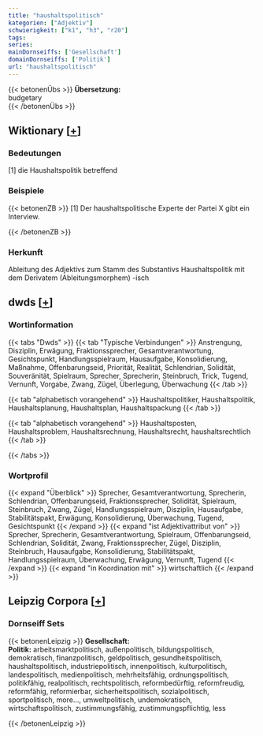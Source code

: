 ```yaml
---
title: "haushaltspolitisch"
kategorien: ["Adjektiv"]
schwierigkeit: ["k1", "h3", "r20"]
tags:
series:
mainDornseiffs: ['Gesellschaft']
domainDornseiffs: ['Politik']
url: "haushaltspolitisch"
---
```


{{< betonenÜbs >}}
**Übersetzung:**  
budgetary  
{{< /betonenÜbs >}}

## Wiktionary [[+](https://de.wiktionary.org/wiki/haushaltspolitisch)]

### Bedeutungen
[1] die Haushaltspolitik betreffend  

### Beispiele
{{< betonenZB >}}
[1] Der haushaltspolitische Experte der Partei X gibt ein Interview.  

{{< /betonenZB >}}
### Herkunft
Ableitung des Adjektivs zum Stamm des Substantivs Haushaltspolitik mit dem Derivatem (Ableitungsmorphem) -isch  



## dwds [[+](https://www.dwds.de/wb/haushaltspolitisch)]

### Wortinformation
{{< tabs "Dwds" >}}
{{< tab "Typische Verbindungen" >}}
Anstrengung, Disziplin, Erwägung, Fraktionssprecher, Gesamtverantwortung, Gesichtspunkt, Handlungsspielraum, Hausaufgabe, Konsolidierung, Maßnahme, Offenbarungseid, Priorität, Realität, Schlendrian, Solidität, Souveränität, Spielraum, Sprecher, Sprecherin, Steinbruch, Trick, Tugend, Vernunft, Vorgabe, Zwang, Zügel, Überlegung, Überwachung
{{< /tab >}}

{{< tab "alphabetisch vorangehend" >}}
Haushaltspolitiker, Haushaltspolitik, Haushaltsplanung, Haushaltsplan, Haushaltspackung
{{< /tab >}}

{{< tab "alphabetisch vorangehend" >}}
Haushaltsposten, Haushaltsproblem, Haushaltsrechnung, Haushaltsrecht, haushaltsrechtlich
{{< /tab >}}

{{< /tabs >}}

### Wortprofil
{{< expand "Überblick" >}} Sprecher, Gesamtverantwortung, Sprecherin, Schlendrian, Offenbarungseid, Fraktionssprecher, Solidität, Spielraum, Steinbruch, Zwang, Zügel, Handlungsspielraum, Disziplin, Hausaufgabe, Stabilitätspakt, Erwägung, Konsolidierung, Überwachung, Tugend, Gesichtspunkt {{< /expand >}}
{{< expand "ist Adjektivattribut von" >}} Sprecher, Sprecherin, Gesamtverantwortung, Spielraum, Offenbarungseid, Schlendrian, Solidität, Zwang, Fraktionssprecher, Zügel, Disziplin, Steinbruch, Hausaufgabe, Konsolidierung, Stabilitätspakt, Handlungsspielraum, Überwachung, Erwägung, Vernunft, Tugend {{< /expand >}}
{{< expand "in Koordination mit" >}} wirtschaftlich {{< /expand >}}

## Leipzig Corpora [[+](https://corpora.uni-leipzig.de/en/res?word=haushaltspolitisch&corpusId=deu_newscrawl-public_2018)]

### Dornseiff Sets
{{< betonenLeipzig >}}
**Gesellschaft:**  
**Politik:** arbeitsmarktpolitisch, außenpolitisch, bildungspolitisch, demokratisch, finanzpolitisch, geldpolitisch, gesundheitspolitisch, haushaltspolitisch, industriepolitisch, innenpolitisch, kulturpolitisch, landespolitisch, medienpolitisch, mehrheitsfähig, ordnungspolitisch, politikfähig, realpolitisch, rechtspolitisch, reformbedürftig, reformfreudig, reformfähig, reformierbar, sicherheitspolitisch, sozialpolitisch, sportpolitisch, more..., umweltpolitisch, undemokratisch, wirtschaftspolitisch, zustimmungsfähig, zustimmungspflichtig, less  

{{< /betonenLeipzig >}}

